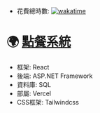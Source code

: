 - 花費總時數: [![wakatime](https://wakatime.com/badge/user/b8addc47-7f5d-4cb6-a922-388b0c6785e9/project/08edcf4d-7789-4102-9145-677662483da0.svg)](https://wakatime.com/badge/user/b8addc47-7f5d-4cb6-a922-388b0c6785e9/project/08edcf4d-7789-4102-9145-677662483da0)
# 🌍 [點餐系統](https://order-system-git-main-sao-coding.vercel.app/)
- 框架: React
- 後端: ASP.NET Framework
- 資料庫: SQL
- 部屬: Vercel
- CSS框架: Tailwindcss